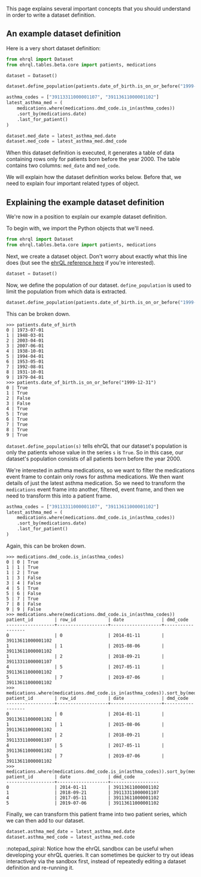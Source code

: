 This page explains several important concepts that you should understand
in order to write a dataset definition.

## An example dataset definition

Here is a very short dataset definition:

```python
from ehrql import Dataset
from ehrql.tables.beta.core import patients, medications

dataset = Dataset()

dataset.define_population(patients.date_of_birth.is_on_or_before("1999-12-31"))

asthma_codes = ["39113311000001107", "39113611000001102"]
latest_asthma_med = (
    medications.where(medications.dmd_code.is_in(asthma_codes))
    .sort_by(medications.date)
    .last_for_patient()
)

dataset.med_date = latest_asthma_med.date
dataset.med_code = latest_asthma_med.dmd_code
```

When this dataset definition is executed,
it generates a table of data containing rows only for patients born before the year 2000.
The table contains two columns:
`med_date` and `med_code`.

We will explain how the dataset definition works below.
Before that, we need to explain four important related types of object.

## Explaining the example dataset definition

We're now in a position to explain our example dataset definition.

To begin with, we import the Python objects that we'll need.

```python
from ehrql import Dataset
from ehrql.tables.beta.core import patients, medications
```

Next, we create a dataset object. Don't worry about exactly what this line does (but see the [ehrQL reference here](../../reference/language.md#Dataset) if you're interested).

```python
dataset = Dataset()
```

Now, we define the population of our dataset. `define_population` is used to limit the population from which data is extracted.

```python
dataset.define_population(patients.date_of_birth.is_on_or_before("1999-12-31"))
```

This can be broken down.

```pycon
>>> patients.date_of_birth
0 | 1973-07-01
1 | 1948-03-01
2 | 2003-04-01
3 | 2007-06-01
4 | 1938-10-01
5 | 1994-04-01
6 | 1953-05-01
7 | 1992-08-01
8 | 1931-10-01
9 | 1979-04-01
>>> patients.date_of_birth.is_on_or_before("1999-12-31")
0 | True
1 | True
2 | False
3 | False
4 | True
5 | True
6 | True
7 | True
8 | True
9 | True
```

`dataset.define_population(s)` tells ehrQL that our dataset's population is only
the patients whose value in the series `s` is `True`.
So in this case,
our dataset's population consists of all patients born before the year 2000.

We're interested in asthma medications,
so we want to filter the medications event frame to contain
only rows for asthma medications.
We then want details of just the latest asthma medication.
So we need to transform the `medications` event frame into another, filtered, event frame,
and then we need to transform this into a patient frame.

```python
asthma_codes = ["39113311000001107", "39113611000001102"]
latest_asthma_med = (
    medications.where(medications.dmd_code.is_in(asthma_codes))
    .sort_by(medications.date)
    .last_for_patient()
)
```

Again, this can be broken down.

```pycon
>>> medications.dmd_code.is_in(asthma_codes)
0 | 0 | True
1 | 1 | True
1 | 2 | True
1 | 3 | False
3 | 4 | False
4 | 5 | True
5 | 6 | False
5 | 7 | True
7 | 8 | False
9 | 9 | False
>>> medications.where(medications.dmd_code.is_in(asthma_codes))
patient_id        | row_id            | date              | dmd_code
------------------+-------------------+-------------------+------------------
0                 | 0                 | 2014-01-11        | 39113611000001102
1                 | 1                 | 2015-08-06        | 39113611000001102
1                 | 2                 | 2018-09-21        | 39113311000001107
4                 | 5                 | 2017-05-11        | 39113611000001102
5                 | 7                 | 2019-07-06        | 39113611000001102
>>> medications.where(medications.dmd_code.is_in(asthma_codes)).sort_by(medications.date)
patient_id        | row_id            | date              | dmd_code
------------------+-------------------+-------------------+------------------
0                 | 0                 | 2014-01-11        | 39113611000001102
1                 | 1                 | 2015-08-06        | 39113611000001102
1                 | 2                 | 2018-09-21        | 39113311000001107
4                 | 5                 | 2017-05-11        | 39113611000001102
5                 | 7                 | 2019-07-06        | 39113611000001102
>>> medications.where(medications.dmd_code.is_in(asthma_codes)).sort_by(medications.date).last_for_patient()
patient_id        | date              | dmd_code
------------------+-------------------+------------------
0                 | 2014-01-11        | 39113611000001102
1                 | 2018-09-21        | 39113311000001107
4                 | 2017-05-11        | 39113611000001102
5                 | 2019-07-06        | 39113611000001102
```

Finally, we can transform this patient frame into two patient series,
which we can then add to our dataset.

```python
dataset.asthma_med_date = latest_asthma_med.date
dataset.asthma_med_code = latest_asthma_med.code
```

:notepad_spiral: Notice how the ehrQL sandbox can be useful
when developing your ehrQL queries.
It can sometimes be quicker to try out ideas interactively via the sandbox first,
instead of repeatedly editing a dataset definition and re-running it.
